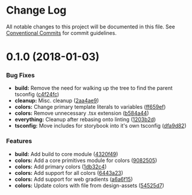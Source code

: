 # Change Log

All notable changes to this project will be documented in this file.
See [Conventional Commits](https://conventionalcommits.org) for commit guidelines.

<a name="0.1.0"></a>
# 0.1.0 (2018-01-03)


### Bug Fixes

* **build:** Remove the need for walking up the tree to find the parent tsconfig ([c4f24fc](https://ghe.megaleo.com/design/canvas-kit-css/tree/master/modules/canvas-kit-core/commits/c4f24fc))
* **cleanup:** Misc. cleanup ([2aa4ae9](https://ghe.megaleo.com/design/canvas-kit-css/tree/master/modules/canvas-kit-core/commits/2aa4ae9))
* **colors:** Change primary template literals to variables ([ff659ef](https://ghe.megaleo.com/design/canvas-kit-css/tree/master/modules/canvas-kit-core/commits/ff659ef))
* **colors:** Remove unnecessary .tsx extension ([b584a44](https://ghe.megaleo.com/design/canvas-kit-css/tree/master/modules/canvas-kit-core/commits/b584a44))
* **everything:** Cleanup after rebasing onto linting ([1203b2d](https://ghe.megaleo.com/design/canvas-kit-css/tree/master/modules/canvas-kit-core/commits/1203b2d))
* **tsconfig:** Move includes for storybook into it's own tsconfig ([dfa9d82](https://ghe.megaleo.com/design/canvas-kit-css/tree/master/modules/canvas-kit-core/commits/dfa9d82))


### Features

* **build:** Add build to core module ([4320f49](https://ghe.megaleo.com/design/canvas-kit-css/tree/master/modules/canvas-kit-core/commits/4320f49))
* **colors:** Add a core primitives module for colors ([9082505](https://ghe.megaleo.com/design/canvas-kit-css/tree/master/modules/canvas-kit-core/commits/9082505))
* **colors:** Add primary colors ([1db32c4](https://ghe.megaleo.com/design/canvas-kit-css/tree/master/modules/canvas-kit-core/commits/1db32c4))
* **colors:** Add support for all colors ([6443a23](https://ghe.megaleo.com/design/canvas-kit-css/tree/master/modules/canvas-kit-core/commits/6443a23))
* **colors:** Add support for web gradients ([a6a6f15](https://ghe.megaleo.com/design/canvas-kit-css/tree/master/modules/canvas-kit-core/commits/a6a6f15))
* **colors:** Update colors with file from design-assets ([54525d7](https://ghe.megaleo.com/design/canvas-kit-css/tree/master/modules/canvas-kit-core/commits/54525d7))
